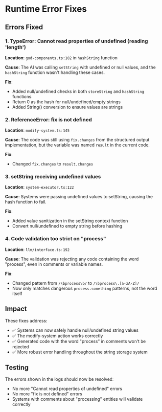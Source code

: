 # Runtime Error Fixes

## Errors Fixed

### 1. TypeError: Cannot read properties of undefined (reading 'length')
**Location**: `god-components.ts:102` in `hashString` function

**Cause**: The AI was calling `setString` with undefined or null values, and the `hashString` function wasn't handling these cases.

**Fix**: 
- Added null/undefined checks in both `storeString` and `hashString` functions
- Return 0 as the hash for null/undefined/empty strings
- Added String() conversion to ensure values are strings

### 2. ReferenceError: fix is not defined
**Location**: `modify-system.ts:145`

**Cause**: The code was still using `fix.changes` from the structured output implementation, but the variable was named `result` in the current code.

**Fix**: 
- Changed `fix.changes` to `result.changes`

### 3. setString receiving undefined values
**Location**: `system-executor.ts:122`

**Cause**: Systems were passing undefined values to setString, causing the hash function to fail.

**Fix**:
- Added value sanitization in the setString context function
- Convert null/undefined to empty string before hashing

### 4. Code validation too strict on "process"
**Location**: `llm/interface.ts:192`

**Cause**: The validation was rejecting any code containing the word "process", even in comments or variable names.

**Fix**:
- Changed pattern from `/\bprocess\b/` to `/\bprocess\.[a-zA-Z]/`
- Now only matches dangerous `process.something` patterns, not the word itself

## Impact

These fixes address:
- ✅ Systems can now safely handle null/undefined string values
- ✅ The modify-system action works correctly
- ✅ Generated code with the word "process" in comments won't be rejected
- ✅ More robust error handling throughout the string storage system

## Testing

The errors shown in the logs should now be resolved:
- No more "Cannot read properties of undefined" errors
- No more "fix is not defined" errors
- Systems with comments about "processing" entities will validate correctly